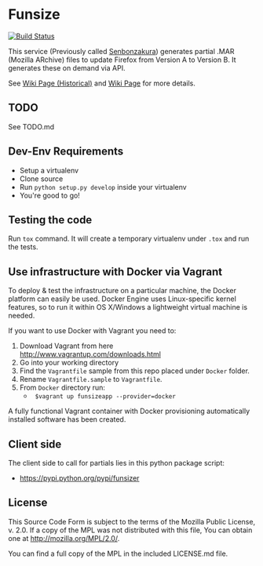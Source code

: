 Funsize
============

[![Build Status](https://travis-ci.org/mozilla/build-funsize.svg?branch=master)](https://travis-ci.org/mozilla/build-funsize)

This service (Previously called [Senbonzakura](http://en.wikipedia.org/wiki/Byakuya_Kuchiki#Senbonzakura)) generates partial .MAR (Mozilla ARchive) files to update Firefox from Version A to Version B. It generates these on demand via API.


See [Wiki Page (Historical)](https://wiki.mozilla.org/User:Ffledgling/Senbonzakura) and [Wiki Page](https://wiki.mozilla.org/ReleaseEngineering/Funsize) for more details.

TODO
----

See TODO.md

Dev-Env Requirements
--------------------

- Setup a virtualenv
- Clone source
- Run `python setup.py develop` inside your virtualenv
- You're good to go!

Testing the code
----------------

Run `tox` command. It will create a temporary virtualenv under `.tox` and run the tests.

Use infrastructure with Docker via Vagrant
------------------------------------------

To deploy & test the infrastructure on a particular machine, the Docker platform can easily be used.
Docker Engine uses Linux-specific kernel features, so to run it within OS X/Windows a lightweight virtual machine is needed.

If you want to use Docker with Vagrant you need to:

   1. Download Vagrant from here http://www.vagrantup.com/downloads.html
   2. Go into your working directory
   3. Find the `Vagrantfile` sample from this repo placed under `Docker` folder.
   4. Rename `Vagrantfile.sample` to `Vagrantfile`.
   5. From `Docker` directory run:
       * ` $vagrant up funsizeapp --provider=docker`


A fully functional Vagrant container with Docker provisioning automatically installed software has been created.

Client side
-----------

The client side to call for partials lies in this python package script:
- https://pypi.python.org/pypi/funsizer


License
-------

This Source Code Form is subject to the terms of the Mozilla Public
License, v. 2.0. If a copy of the MPL was not distributed with this
file, You can obtain one at http://mozilla.org/MPL/2.0/.

You can find a full copy of the MPL in the included LICENSE.md file.
